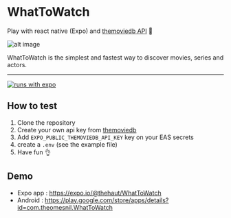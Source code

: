 # WhatToWatch

Play with react native (Expo) and [themoviedb API](https://developers.themoviedb.org/) 🥳

![alt image](https://user-images.githubusercontent.com/50322149/149024555-ebc3d433-a2db-423d-b162-cfe52ff9faf4.png)

WhatToWatch is the simplest and fastest way to discover movies, series and actors.

---

[![runs with expo](https://img.shields.io/badge/Runs%20with%20Expo-4630EB.svg?style=flat-square&logo=EXPO&labelColor=f3f3f3&logoColor=000)](https://expo.io/)

## How to test

1. Clone the repository
2. Create your own api key from [themoviedb](https://developers.themoviedb.org/)
3. Add `EXPO_PUBLIC_THEMOVIEDB_API_KEY` key on your EAS secrets
4. create a `.env` (see the example file)
5. Have fun 👌

## Demo

- Expo app : https://expo.io/@thehaut/WhatToWatch
- Android : https://play.google.com/store/apps/details?id=com.theomesnil.WhatToWatch
